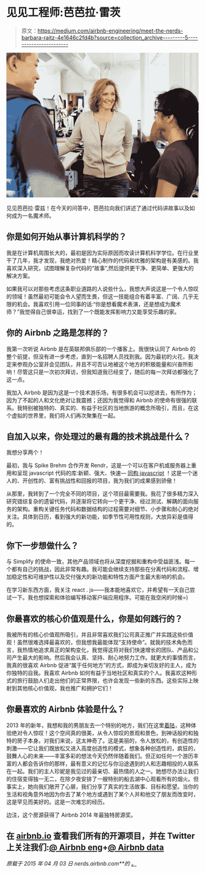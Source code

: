 # 见见工程师:芭芭拉·雷茨

> 原文：<https://medium.com/airbnb-engineering/meet-the-nerds-barbara-raitz-4e1646c2fd4b?source=collection_archive---------5----------------------->

![](img/12fe6e092f55f5e3eb30bbb0b4026f80.png)

见见芭芭拉·雷兹！在今天的问答中，芭芭拉向我们讲述了通过代码讲故事以及如何成为一名魔术师。

## **你是如何开始从事计算机科学的？**

我是在计算机周围长大的，最初是因为实际原因而攻读计算机科学学位。在行业里干了几年，我才发现，我绝对热爱！精心制作的代码和优雅的架构是有美感的。我喜欢深入研究，试图理解复杂代码的“故事”,然后提供更干净、更简单、更强大的解决方案。

如果我可以对那些考虑这条职业道路的人说些什么，我想大声说这是一个令人惊叹的领域！虽然最初可能会令人望而生畏，但这一技能组合有着丰富、广阔、几乎无限的机会。我喜欢引用一位同事的话:“你是想看魔术表演，还是想成为魔术师？”我觉得自己很幸运，找到了一个既能发挥影响力又能享受乐趣的家。

## **你的 Airbnb 之路是怎样的？**

我第一次听说 Airbnb 是在英联邦俱乐部的一个播客上。我很快认同了 Airbnb 的整个前提，但没有进一步考虑，直到一名招聘人员找到我。因为最初的火花，我决定来参观办公室并会见团队，并且不可否认地被这个地方的积极能量和兴奋所影响！尽管这只是一次初次拜访，但我知道我已经变了，随后的每一次拜访都强化了这一点。

我加入 Airbnb 是因为这是一个技术游乐场，有很多机会可以挖进去，有所作为；因为了不起的人和文化绝对让我震撼；还因为我觉得和 Airbnb 的使命有很强的联系。我特别被独特的、真实的、有益于社区的当地旅游的概念所吸引，而且，在这个虚拟的世界里，我们将人们再次聚集在一起。

## **自加入以来，你处理过的最有趣的技术挑战是什么？**

我想分享两个！

最初，我与 Spike Brehm 合作开发 Rendr，这是一个可以在客户机或服务器上重用和呈现 javascript 代码的库:新颖、强大、快速— [同构 javascript](http://nerds.airbnb.com/weve-launched-our-first-nodejs-app-to-product) ！这是一个迷人的、开创性的、富有挑战性和回报的项目，我为我们的成果感到骄傲！

从那里，我转到了一个完全不同的项目，这个项目最需要我。我花了很多精力深入研究错综复杂的遗留代码，并逐渐将它转向一个更干净、经过测试、解耦的面向服务的架构。重构关键任务代码和数据结构的过程需要对细节、小步骤和耐心的绝对关注。具体到日历，看到强大的新功能，如季节性可用性规则，大放异彩是值得的。

## 你下一步想做什么？

与 Simplify 的使命一致，其他产品领域也将从深度挖掘和重构中受益匪浅。每一个都有自己的挑战，因此非常有趣。我可能会继续支持那些在分离代码和流程、增加稳定性和可维护性以及交付强大的新功能和特性方面产生最大影响的机会。

在学习新东西方面，我关注 react . js——我本能地喜欢它，并希望有一天自己尝试一下。我也想探索和体验编写移动客户端应用程序。可能在我空闲的时候=)

## **你最喜欢的核心价值观是什么，你是如何践行的？**

我被所有的核心价值观所吸引，并且非常喜欢我们公司真正推广并实践这些价值观！虽然很难选择最喜欢的，但我想我最能体现“支持使命”。就我的技术角色而言，我热情地追求真正的架构变化，我觉得这将对我们快速增长的团队、产品和公司产生最大的影响。然后我会认真、坚持、耐心地努力工作。就更大的事情而言，我真的很喜欢 Airbnb 促进“属于任何地方”的方式，即成为亲切友好的主人，成为你独特的自我。我喜欢 Airbnb 如何有益于当地社区和真实的个人。我喜欢这种形式的旅行鼓励人们走出他们的正常界限，也许会发现一些新的东西。这些实际上映射到其他核心价值观，我也推广和拥护它们！

## **你最喜欢的 Airbnb 体验是什么？**

2013 年的新年，我想和我的男朋友去一个特别的地方，我们在这里[着陆](https://www.airbnb.com/rooms/983662)，这种体验绝对令人惊叹！这个空间真的很美，从令人惊叹的景观和景色，到神话般的和独特的房子本身。对我们来说，这太神奇了。这是美丽的，令人放松的，有创造性的刺激——它让我们既放松又进入高度创造性的模式，想象各种创造性的，疯狂的，鼓舞人心的未来——丰富多彩的想法今天仍然伴随着我们。但正如任何一个游历丰富的人都会告诉你的那样，最有意义的记忆与你沿途遇到的人和志趣相投的人联系在一起。我们的主人珍妮是我见过的最亲切、最热情的人之一。她想尽办法让我们的住宿变得独一无二，在除夕夜安排了一艘特别的船去湖中心观看所有的烟火。但事实上，她向我们敞开了心扉，我们分享了真实的生活故事、目标和愿望。当你的生活和视角意外地因为你去了某个地方或遇到了某个人并和他交了朋友而改变时，这是罕见而美好的。这是一次难忘的经历。

边注，这个房源获得了 Airbnb 2014 年最独特房源奖。

## 在 [airbnb.io](http://airbnb.io) 查看我们所有的开源项目，并在 Twitter 上关注我们:[@ Airbnb eng](https://twitter.com/AirbnbEng)+[@ Airbnb data](https://twitter.com/AirbnbData)

*原载于 2015 年 04 月 03 日 nerds.airbnb.com**的* [*。*](http://nerds.airbnb.com/how-we-partitioned-airbnbs-main-db/)